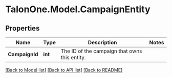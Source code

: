 
# TalonOne.Model.CampaignEntity

## Properties

Name | Type | Description | Notes
------------ | ------------- | ------------- | -------------
**CampaignId** | **int** | The ID of the campaign that owns this entity. | 

[[Back to Model list]](../README.md#documentation-for-models)
[[Back to API list]](../README.md#documentation-for-api-endpoints)
[[Back to README]](../README.md)

